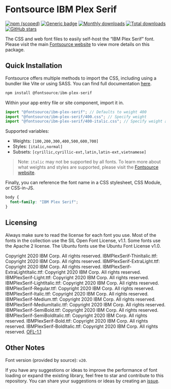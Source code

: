# Fontsource IBM Plex Serif

[![npm (scoped)](https://img.shields.io/npm/v/@fontsource/ibm-plex-serif?color=brightgreen)](https://www.npmjs.com/package/@fontsource/ibm-plex-serif) [![Generic badge](https://img.shields.io/badge/fontsource-passing-brightgreen)](https://github.com/fontsource/fontsource) [![Monthly downloads](https://badgen.net/npm/dm/@fontsource/ibm-plex-serif)](https://github.com/fontsource/fontsource) [![Total downloads](https://badgen.net/npm/dt/@fontsource/ibm-plex-serif)](https://github.com/fontsource/fontsource) [![GitHub stars](https://img.shields.io/github/stars/fontsource/fontsource.svg?style=social&label=Star)](https://github.com/fontsource/fontsource/stargazers)

The CSS and web font files to easily self-host the “IBM Plex Serif” font. Please visit the main [Fontsource website](https://fontsource.org/fonts/ibm-plex-serif) to view more details on this package.

## Quick Installation

Fontsource offers multiple methods to import the CSS, including using a bundler like Vite or using SASS. You can find full documentation [here](https://fontsource.org/docs/getting-started/introduction).

```javascript
npm install @fontsource/ibm-plex-serif
```

Within your app entry file or site component, import it in.

```javascript
import "@fontsource/ibm-plex-serif"; // Defaults to weight 400
import "@fontsource/ibm-plex-serif/400.css"; // Specify weight
import "@fontsource/ibm-plex-serif/400-italic.css"; // Specify weight and style
```

Supported variables:
- Weights: `[100,200,300,400,500,600,700]`
- Styles: `[italic,normal]`
- Subsets: `[cyrillic,cyrillic-ext,latin,latin-ext,vietnamese]`

> Note: `italic` may not be supported by all fonts. To learn more about what weights and styles are supported, please visit the [Fontsource website](https://fontsource.org/fonts/ibm-plex-serif).

Finally, you can reference the font name in a CSS stylesheet, CSS Module, or CSS-in-JS.

```css
body {
  font-family: "IBM Plex Serif";
}
```

## Licensing
Always make sure to read the license for each font you use. Most of the fonts in the collection use the SIL Open Font License, v1.1. Some fonts use the Apache 2 license. The Ubuntu fonts use the Ubuntu Font License v1.0.

Copyright 2020 IBM Corp. All rights reserved. IBMPlexSerif-ThinItalic.ttf: Copyright 2020 IBM Corp. All rights reserved. IBMPlexSerif-ExtraLight.ttf: Copyright 2020 IBM Corp. All rights reserved. IBMPlexSerif-ExtraLightItalic.ttf: Copyright 2020 IBM Corp. All rights reserved. IBMPlexSerif-Light.ttf: Copyright 2020 IBM Corp. All rights reserved. IBMPlexSerif-LightItalic.ttf: Copyright 2020 IBM Corp. All rights reserved. IBMPlexSerif-Regular.ttf: Copyright 2020 IBM Corp. All rights reserved. IBMPlexSerif-Italic.ttf: Copyright 2020 IBM Corp. All rights reserved. IBMPlexSerif-Medium.ttf: Copyright 2020 IBM Corp. All rights reserved. IBMPlexSerif-MediumItalic.ttf: Copyright 2020 IBM Corp. All rights reserved. IBMPlexSerif-SemiBold.ttf: Copyright 2020 IBM Corp. All rights reserved. IBMPlexSerif-SemiBoldItalic.ttf: Copyright 2020 IBM Corp. All rights reserved. IBMPlexSerif-Bold.ttf: Copyright 2020 IBM Corp. All rights reserved. IBMPlexSerif-BoldItalic.ttf: Copyright 2020 IBM Corp. All rights reserved.
[OFL-1.1](https://openfontlicense.org)

## Other Notes
Font version (provided by source): `v20`.

If you have any suggestions or ideas to improve the performance of font loading or expand the existing library, feel free to star and contribute to this repository. You can share your suggestions or ideas by creating an [issue](https://github.com/fontsource/fontsource/issues).